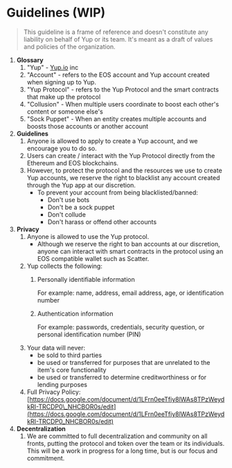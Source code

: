 # Guidelines \(WIP\)

> This guideline is a frame of reference and doesn't constitute any liability on behalf of Yup or its team. It's meant as a draft of values and policies of the organization.

1. **Glossary**
   1. "Yup" - [Yup.io](http://yup.io) inc
   2. "Account" - refers to the EOS account and Yup account created when signing up to Yup.
   3. "Yup Protocol" - refers to the Yup Protocol and the smart contracts that make up the protocol
   4. "Collusion" - When multiple users coordinate to boost each other's content or someone else's
   5. "Sock Puppet" - When an entity creates multiple accounts and boosts those accounts or another account
2. **Guidelines**
   1. Anyone is allowed to apply to create a Yup account, and we encourage you to do so.
   2. Users can create / interact with the Yup Protocol directly from the Ethereum and EOS blockchains.
   3. However, to protect the protocol and the resources we use to create Yup accounts, we reserve the right to blacklist any account created through the Yup app at our discretion.
      * To prevent your account from being blacklisted/banned:
        * Don't use bots
        * Don't be a sock puppet
        * Don't collude
        * Don't harass or offend other accounts
3. **Privacy**
   1. Anyone is allowed to use the Yup protocol.
      * Although we reserve the right to ban accounts at our discretion, anyone can interact with smart contracts in the protocol using an EOS compatible wallet such as Scatter.
   2. Yup collects the following:
      1. Personally identifiable information

         For example: name, address, email address, age, or identification number

      2. Authentication information

         For example: passwords, credentials, security question, or personal identification number \(PIN\)
   3. Your data will never:
      * be sold to third parties
      * be used or transferred for purposes that are unrelated to the item's core functionality
      * be used or transferred to determine creditworthiness or for lending purposes
   4. Full Privacy Policy: [https://docs.google.com/document/d/1LFrn0eeTfiy8lWAs8TPzWeydkRI-TRCDP0\_NHCBOR0s/edit](https://docs.google.com/document/d/1LFrn0eeTfiy8lWAs8TPzWeydkRI-TRCDP0_NHCBOR0s/edit)
4. **Decentralization**
   1. We are committed to full decentralization and community on all fronts, putting the protocol and token over the team or its individuals. This will be a work in progress for a long time, but is our focus and commitment.


